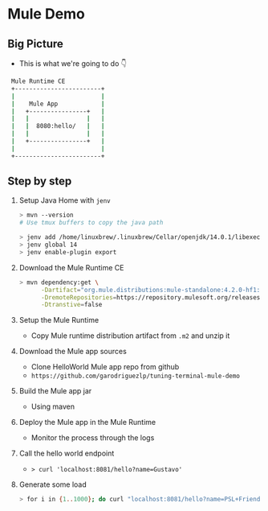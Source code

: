 # Mule Demo

## Big Picture

- This is what we're going to do 👇

```bash
 Mule Runtime CE
 +------------------------+
 |                        |
 |    Mule App            |
 |   +----------------+   |
 |   |                |   |
 |   |  8080:hello/   |   |
 |   |                |   |
 |   +----------------+   |
 |                        |
 +------------------------+
```

## Step by step

1. Setup Java Home with `jenv`

    ```bash
    > mvn --version
    # Use tmux buffers to copy the java path

    > jenv add /home/linuxbrew/.linuxbrew/Cellar/openjdk/14.0.1/libexec
    > jenv global 14
    > jenv enable-plugin export
    ```

2. Download the Mule Runtime CE

    ```bash
    > mvn dependency:get \
          -Dartifact="org.mule.distributions:mule-standalone:4.2.0-hf1:zip" \
          -DremoteRepositories=https://repository.mulesoft.org/releases/ \
          -Dtranstive=false
    ```

3. Setup the Mule Runtime

    - Copy Mule runtime distribution artifact from `.m2` and unzip it

4. Download the Mule app sources

    - Clone HelloWorld Mule app repo from github
    - `https://github.com/garodriguezlp/tuning-terminal-mule-demo`

5. Build the Mule app jar

    - Using maven

6. Deploy the Mule app in the Mule Runtime

    - Monitor the process through the logs

7. Call the hello world endpoint

    - `> curl 'localhost:8081/hello?name=Gustavo'`

8. Generate some load

    ```bash
    > for i in {1..1000}; do curl "localhost:8081/hello?name=PSL+Friends"; done
    ```
